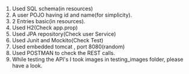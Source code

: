 1. Used SQL schema(in resources)
2. A user POJO having id and name(for simplicity).
3. 2 Entries basic(in resources).
4. Used H2(Check app.prop)
5. Used JPA repository(Check user Service)
6. Used Junit and Mockito(Check Test)
7. Used embedded tomcat , port 8080(random)
8. Used POSTMAN to check the REST calls.
9. While testing the API's I took images in testing_images folder, please have a look.
